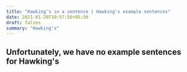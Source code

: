 ```yaml
---
title: "Hawking's in a sentence | Hawking's example sentences"
date: 2021-01-20T19:57:50+05:30
draft: falses
summary: "Hawking's"
---
```

## Unfortunately, we have no example sentences for Hawking's                 
